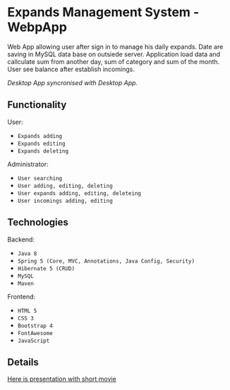 # Expands Management System - WebpApp

Web App allowing user after sign in to manage his daily expands. 
Date are saving in MySQL data base on outsiede server. 
Application load data and callculate sum from another day, 
sum of category and sum of the month. 
User see balance after establish incomings.

*Desktop App syncronised with Desktop App.*

## Functionality

User:
* `Expands adding`
* `Expands editing`
* `Expands deleting`

Administrator:
* `User searching`
* `User adding, editing, deleting`
* `User expands adding, editing, deleteing`
* `User incomings adding, editing`

## Technologies

Backend:
* `Java 8`
* `Spring 5 (Core, MVC, Annotations, Java Config, Security)`
* `Hibernate 5 (CRUD)`
* `MySQL`
* `Maven`

Frontend:
* `HTML 5`
* `CSS 3`
* `Bootstrap 4`
* `FontAwesome`
* `JavaScript`

## Details

[Here is presentation with short movie](http://jaroslawkowalczyk.pl/en.html)
